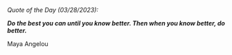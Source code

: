 *Quote of the Day (03/28/2023):*

_**Do the best you can until you know better. Then when you know better, do better.**_

Maya Angelou